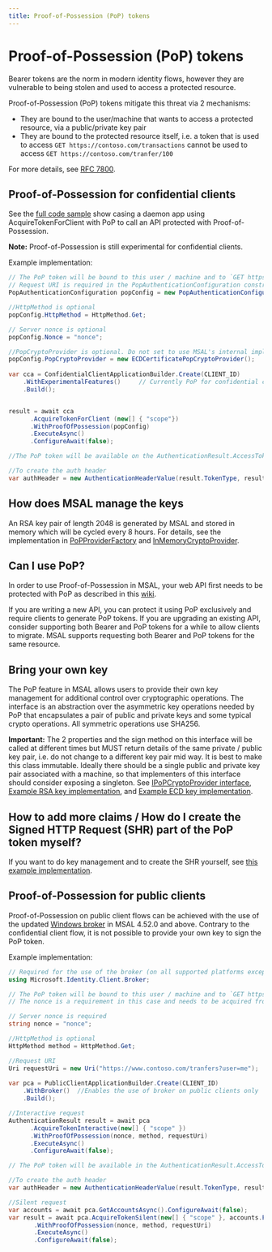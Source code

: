 ```yaml
---
title: Proof-of-Possession (PoP) tokens
---
```


# Proof-of-Possession (PoP) tokens

Bearer tokens are the norm in modern identity flows, however they are vulnerable to being stolen and used to access a protected resource.

Proof-of-Possession (PoP) tokens mitigate this threat via 2 mechanisms:

- They are bound to the user/machine that wants to access a protected resource, via a public/private key pair
- They are bound to the protected resource itself, i.e. a token that is used to access `GET https://contoso.com/transactions` cannot be used to access `GET https://contoso.com/tranfer/100`

For more details, see [RFC 7800](https://tools.ietf.org/html/rfc7800).

## Proof-of-Possession for confidential clients

See the [full code sample](https://github.com/Azure-Samples/active-directory-dotnetcore-daemon-v2/tree/master/4-Call-OwnApi-Pop) show casing a daemon app using AcquireTokenForClient with PoP to call an API protected with Proof-of-Possession.

**Note:** Proof-of-Possession is still experimental for confidential clients.

Example implementation:

```csharp
// The PoP token will be bound to this user / machine and to `GET https://www.contoso.com/tranfers` (the query params are not bound).
// Request URI is required in the PopAuthenticationConfiguration constructor
PopAuthenticationConfiguration popConfig = new PopAuthenticationConfiguration(new Uri("https://www.contoso.com/tranfers?user=me"));

//HttpMethod is optional
popConfig.HttpMethod = HttpMethod.Get;

// Server nonce is optional
popConfig.Nonce = "nonce";

//PopCryptoProvider is optional. Do not set to use MSAL's internal implementation.
popConfig.PopCryptoProvider = new ECDCertificatePopCryptoProvider();
          
var cca = ConfidentialClientApplicationBuilder.Create(CLIENT_ID)
    .WithExperimentalFeatures()     // Currently PoP for confidential client is an experimental feature
    .Build();


result = await cca
      .AcquireTokenForClient (new[] { "scope"})
      .WithProofOfPossession(popConfig)
      .ExecuteAsync()
      .ConfigureAwait(false);

//The PoP token will be available on the AuthenticationResult.AccessToken returned form the acquire token call

//To create the auth header
var authHeader = new AuthenticationHeaderValue(result.TokenType, result.AccessToken);
```

## How does MSAL manage the keys

An RSA key pair of length 2048 is generated by MSAL and stored in memory which will be cycled every 8 hours. For details, see the implementation in [PoPProviderFactory](https://github.com/AzureAD/microsoft-authentication-library-for-dotnet/blob/300fba16bd8096dceba3684311550b4b52a56177/src/client/Microsoft.Identity.Client/AuthScheme/PoP/PoPProviderFactory.cs#L18) and [InMemoryCryptoProvider](https://github.com/AzureAD/microsoft-authentication-library-for-dotnet/blob/main/src/client/Microsoft.Identity.Client/AuthScheme/PoP/InMemoryCryptoProvider.cs).

## Can I use PoP?

In order to use Proof-of-Possession in MSAL, your web API first needs to be protected with PoP as described in this [wiki](https://github.com/AzureAD/azure-activedirectory-identitymodel-extensions-for-dotnet/wiki/SignedHttpRequest-aka-PoP-(Proof-of-Possession)).

If you are writing a new API, you can protect it using PoP exclusively and require clients to generate PoP tokens.
If you are upgrading an existing API, consider supporting both Bearer and PoP tokens for a while to allow clients to migrate. MSAL supports requesting both Bearer and PoP tokens for the same resource.

## Bring your own key

The PoP feature in MSAL allows users to provide their own key management for additional control over cryptographic operations. The interface is an abstraction over the asymmetric key operations needed by PoP that encapsulates a pair of public and private keys and some typical crypto operations. All symmetric operations use SHA256.

**Important:** The 2 properties and the sign method on this interface will be called at different times but MUST return details of the same private / public key pair, i.e. do not change to a different key pair mid way. It is best to make this class immutable. Ideally there should be a single public and private key pair associated with a machine, so that implementers of this interface should consider exposing a singleton. See [IPoPCryptoProvider interface](https://github.com/AzureAD/microsoft-authentication-library-for-dotnet/blob/master/src/client/Microsoft.Identity.Client/AuthScheme/PoP/IPoPCryptoProvider.cs), [Example RSA key implementation](https://github.com/AzureAD/microsoft-authentication-library-for-dotnet/blob/9895855ac4fcf52893fbc2b06ee20ea3eda1549a/tests/Microsoft.Identity.Test.Integration.netfx/HeadlessTests/PoPTests.cs#L503), and [Example ECD key implementation](https://github.com/AzureAD/microsoft-authentication-library-for-dotnet/blob/9895855ac4fcf52893fbc2b06ee20ea3eda1549a/tests/Microsoft.Identity.Test.Common/Core/Helpers/ECDCertificatePopCryptoProvider.cs#L11).

## How to add more claims / How do I create the Signed HTTP Request (SHR) part of the PoP token myself?

If you want to do key management and to create the SHR yourself,  see [this example implementation](https://github.com/AzureAD/microsoft-authentication-library-for-dotnet/blob/300fba16bd8096dceba3684311550b4b52a56177/tests/Microsoft.Identity.Test.Integration.netfx/HeadlessTests/PoPTests.cs#L286).

## Proof-of-Possession for public clients

Proof-of-Possession on public client flows can be achieved with the use of the updated [Windows broker](https://learn.microsoft.com/en-us/entra/msal/dotnet/acquiring-tokens/desktop-mobile/wam) in MSAL 4.52.0 and above. Contrary to the confidential client flow, it is not possible to provide your own key to sign the PoP token.

Example implementation:

```csharp
// Required for the use of the broker (on all supported platforms except .NET 6 Windows and above)
using Microsoft.Identity.Client.Broker; 

// The PoP token will be bound to this user / machine and to `GET https://www.contoso.com/tranfers` (the query parameters are not bound).
// The nonce is a requirement in this case and needs to be acquired from the resource before using this API.

// Server nonce is required
string nonce = "nonce";

//HttpMethod is optional
HttpMethod method = HttpMethod.Get;

//Request URI
Uri requestUri = new Uri("https://www.contoso.com/tranfers?user=me");
          
var pca = PublicClientApplicationBuilder.Create(CLIENT_ID)
    .WithBroker()  //Enables the use of broker on public clients only
    .Build();

//Interactive request
AuthenticationResult result = await pca
      .AcquireTokenInteractive(new[] { "scope" })
      .WithProofOfPossession(nonce, method, requestUri)
      .ExecuteAsync()
      .ConfigureAwait(false);

// The PoP token will be available in the AuthenticationResult.AccessToken returned form the acquire token call

//To create the auth header
var authHeader = new AuthenticationHeaderValue(result.TokenType, result.AccessToken);

//Silent request
var accounts = await pca.GetAccountsAsync().ConfigureAwait(false);
var result = await pca.AcquireTokenSilent(new[] { "scope" }, accounts.FirstOrDefault())
       .WithProofOfPossession(nonce, method, requestUri)
       .ExecuteAsync()
       .ConfigureAwait(false);

```
